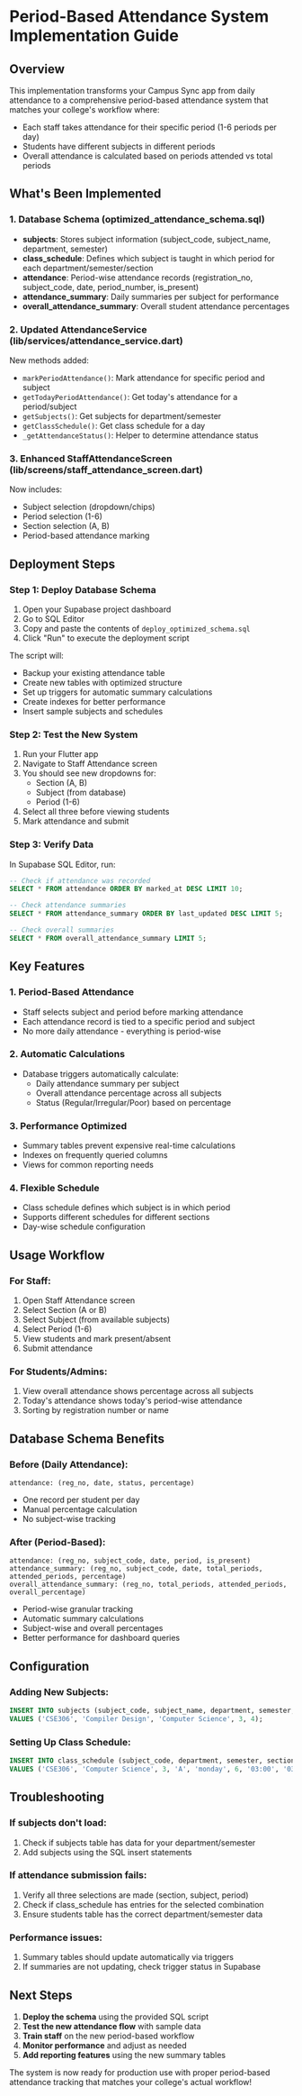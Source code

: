 # Period-Based Attendance System Implementation Guide

## Overview
This implementation transforms your Campus Sync app from daily attendance to a comprehensive period-based attendance system that matches your college's workflow where:
- Each staff takes attendance for their specific period (1-6 periods per day)
- Students have different subjects in different periods
- Overall attendance is calculated based on periods attended vs total periods

## What's Been Implemented

### 1. Database Schema (optimized_attendance_schema.sql)
- **subjects**: Stores subject information (subject_code, subject_name, department, semester)
- **class_schedule**: Defines which subject is taught in which period for each department/semester/section
- **attendance**: Period-wise attendance records (registration_no, subject_code, date, period_number, is_present)
- **attendance_summary**: Daily summaries per subject for performance
- **overall_attendance_summary**: Overall student attendance percentages

### 2. Updated AttendanceService (lib/services/attendance_service.dart)
New methods added:
- `markPeriodAttendance()`: Mark attendance for specific period and subject
- `getTodayPeriodAttendance()`: Get today's attendance for a period/subject
- `getSubjects()`: Get subjects for department/semester
- `getClassSchedule()`: Get class schedule for a day
- `_getAttendanceStatus()`: Helper to determine attendance status

### 3. Enhanced StaffAttendanceScreen (lib/screens/staff_attendance_screen.dart)
Now includes:
- Subject selection (dropdown/chips)
- Period selection (1-6)
- Section selection (A, B)
- Period-based attendance marking

## Deployment Steps

### Step 1: Deploy Database Schema
1. Open your Supabase project dashboard
2. Go to SQL Editor
3. Copy and paste the contents of `deploy_optimized_schema.sql`
4. Click "Run" to execute the deployment script

The script will:
- Backup your existing attendance table
- Create new tables with optimized structure
- Set up triggers for automatic summary calculations
- Create indexes for better performance
- Insert sample subjects and schedules

### Step 2: Test the New System
1. Run your Flutter app
2. Navigate to Staff Attendance screen
3. You should see new dropdowns for:
   - Section (A, B)
   - Subject (from database)
   - Period (1-6)
4. Select all three before viewing students
5. Mark attendance and submit

### Step 3: Verify Data
In Supabase SQL Editor, run:
```sql
-- Check if attendance was recorded
SELECT * FROM attendance ORDER BY marked_at DESC LIMIT 10;

-- Check attendance summaries
SELECT * FROM attendance_summary ORDER BY last_updated DESC LIMIT 5;

-- Check overall summaries  
SELECT * FROM overall_attendance_summary LIMIT 5;
```

## Key Features

### 1. Period-Based Attendance
- Staff selects subject and period before marking attendance
- Each attendance record is tied to a specific period and subject
- No more daily attendance - everything is period-wise

### 2. Automatic Calculations
- Database triggers automatically calculate:
  - Daily attendance summary per subject
  - Overall attendance percentage across all subjects
  - Status (Regular/Irregular/Poor) based on percentage

### 3. Performance Optimized
- Summary tables prevent expensive real-time calculations
- Indexes on frequently queried columns
- Views for common reporting needs

### 4. Flexible Schedule
- Class schedule defines which subject is in which period
- Supports different schedules for different sections
- Day-wise schedule configuration

## Usage Workflow

### For Staff:
1. Open Staff Attendance screen
2. Select Section (A or B)
3. Select Subject (from available subjects)
4. Select Period (1-6)
5. View students and mark present/absent
6. Submit attendance

### For Students/Admins:
1. View overall attendance shows percentage across all subjects
2. Today's attendance shows today's period-wise attendance
3. Sorting by registration number or name

## Database Schema Benefits

### Before (Daily Attendance):
```
attendance: (reg_no, date, status, percentage)
```
- One record per student per day
- Manual percentage calculation
- No subject-wise tracking

### After (Period-Based):
```
attendance: (reg_no, subject_code, date, period, is_present)
attendance_summary: (reg_no, subject_code, date, total_periods, attended_periods, percentage)
overall_attendance_summary: (reg_no, total_periods, attended_periods, overall_percentage)
```
- Period-wise granular tracking
- Automatic summary calculations
- Subject-wise and overall percentages
- Better performance for dashboard queries

## Configuration

### Adding New Subjects:
```sql
INSERT INTO subjects (subject_code, subject_name, department, semester, credits) 
VALUES ('CSE306', 'Compiler Design', 'Computer Science', 3, 4);
```

### Setting Up Class Schedule:
```sql
INSERT INTO class_schedule (subject_code, department, semester, section, day_of_week, period_number, start_time, end_time)
VALUES ('CSE306', 'Computer Science', 3, 'A', 'monday', 6, '03:00', '03:50');
```

## Troubleshooting

### If subjects don't load:
1. Check if subjects table has data for your department/semester
2. Add subjects using the SQL insert statements

### If attendance submission fails:
1. Verify all three selections are made (section, subject, period)
2. Check if class_schedule has entries for the selected combination
3. Ensure students table has the correct department/semester data

### Performance issues:
1. Summary tables should update automatically via triggers
2. If summaries are not updating, check trigger status in Supabase

## Next Steps

1. **Deploy the schema** using the provided SQL script
2. **Test the new attendance flow** with sample data
3. **Train staff** on the new period-based workflow
4. **Monitor performance** and adjust as needed
5. **Add reporting features** using the new summary tables

The system is now ready for production use with proper period-based attendance tracking that matches your college's actual workflow!
